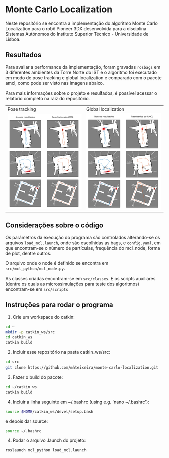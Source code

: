 # Monte Carlo Localization

Neste repositório se encontra a implementação do algoritmo Monte Carlo Localization para o robô Pioneer 3DX desenvolvida para a disciplina Sistemas Autónomos do Instituto Superior Técnico - Universidade de Lisboa.

## Resultados

Para avaliar a performance da implementação, foram gravadas ```rosbags``` em 3 diferentes ambientes da Torre Norte do IST e o algoritmo foi executado em modo de pose tracking e global localization e comparado com o pacote amcl, como pode ser visto nas imagens abaixo.

Para mais informações sobre o projeto e resultados, é possível acessar o relatório completo na raiz do repositório.

<table>
  <tr>
     <td>Pose tracking</td>
    <td>Global localization</td>
  </tr>
  <tr>
    <td><img src="images/all_local.png" width=270></td>
    <td><img src="images/all_global.png" width=270></td>
  </tr>
 </table>

## Considerações sobre o código

Os parâmetros da execução do programa são controlados alterando-se os arquivos ```load_mcl.launch```, onde são escolhidas as bags, e ```config.yaml```, em que encontram-se o número de partículas, frequência do mcl_node, forma de plot, dentre outros.

O arquivo onde o node é definido se encontra em ```src/mcl_python/mcl_node.py```.

As classes criadas encontram-se em ```src/classes```. E os scripts auxiliares (dentre os quais as microssimulações para teste dos algoritmos) encontram-se em ```src/scripts```

## Instruções para rodar o programa

1. Crie um workspace do catkin:

```bash
cd ~
mkdir -p catkin_ws/src
cd catkin_ws
catkin build
```

2. Incluir esse repositório na pasta catkin_ws/src:

```bash
cd src
git clone https://github.com/mhteixeira/monte-carlo-localization.git
```

3. Fazer o build do pacote:

```bash
cd ~/catkin_ws
catkin build
```

4. Incluir a linha seguinte em ~/.bashrc (using e.g. 'nano ~/.bashrc'):

``` bash 
source $HOME/catkin_ws/devel/setup.bash
```

e depois dar source:

``` bash 
source ~/.bashrc
```

4. Rodar o arquivo .launch do projeto:

``` bash 
roslaunch mcl_python load_mcl.launch
```